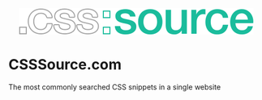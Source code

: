 <p align="center">
 <img src="https://github.com/NSDrowned/css-source/blob/master/public/logo-css-source-lightgray.png" alt="CSS Source">
</p>

# CSSSource.com

The most commonly searched CSS snippets in a single website
